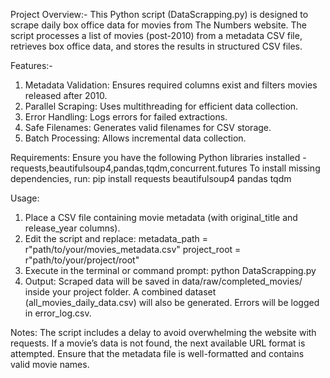 Project Overview:-
This Python script (DataScrapping.py) is designed to scrape daily box office data for movies from The Numbers website. The script processes a list of movies (post-2010) from a metadata CSV file, retrieves box office data, and stores the results in structured CSV files.

Features:-
1. Metadata Validation: Ensures required columns exist and filters movies released after 2010.
2. Parallel Scraping: Uses multithreading for efficient data collection.
3. Error Handling: Logs errors for failed extractions.
4. Safe Filenames: Generates valid filenames for CSV storage.
5. Batch Processing: Allows incremental data collection.

Requirements:
Ensure you have the following Python libraries installed - requests,beautifulsoup4,pandas,tqdm,concurrent.futures
To install missing dependencies, run:
pip install requests beautifulsoup4 pandas tqdm

Usage:
1. Place a CSV file containing movie metadata (with original_title and release_year columns).
2. Edit the script and replace:
metadata_path = r"path/to/your/movies_metadata.csv"
project_root = r"path/to/your/project/root"
3. Execute in the terminal or command prompt:
python DataScrapping.py
4. Output:
Scraped data will be saved in data/raw/completed_movies/ inside your project folder.
A combined dataset (all_movies_daily_data.csv) will also be generated.
Errors will be logged in error_log.csv.

Notes:
The script includes a delay to avoid overwhelming the website with requests.
If a movie’s data is not found, the next available URL format is attempted.
Ensure that the metadata file is well-formatted and contains valid movie names.
